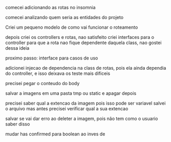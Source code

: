 comecei adicionando as rotas no insomnia

comecei analizando quem seria as entidades do projeto

Criei um pequeno modelo de como vai funcionar o roteamento

depois criei os controllers e rotas, nao satisfeito criei interfaces para o controller para que a rota nao fique dependente
daquela class, nao gostei dessa ideia

proximo passo: interface para casos de uso

adicionei injecao de dependencia na class de rotas, pois ela ainda dependia do controller, e isso deixava os teste mais dificeis

precisei pegar o conteudo do body

salvar a imagens em uma pasta tmp ou static e apagar depois

precisei saber qual a extencao da imagem pois isso pode ser variavel
salvei o arquivo mas antes precisei verificar qual a sua extencao


salvar se vai dar erro ao deleter a imagem, pois não tem como o usuario saber disso

mudar has confirmed para boolean ao inves de 